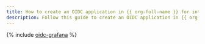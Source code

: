 ```yaml
---
title: How to create an OIDC application in {{ org-full-name }} for integration with Grafana Cloud
description: Follow this guide to create an OIDC application in {{ org-name }} to authenticate your organization's users in Grafana Cloud via OIDC SSO.
---
```


{% include [oidc-grafana](../../../../_tutorials/security/single-sign-on/oidc-grafana.md) %}